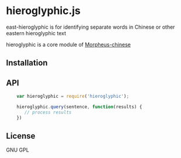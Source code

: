 # hieroglyphic.js

east-hieroglyphic is for identifying separate words in Chinese or other eastern hieroglyphic text

hieroglyphic is a core module of [Morpheus-chinese](https://github.com/mbykov/morpheus-chinese)

## Installation

## API

````javascript
    var hieroglyphic = require('hieroglyphic');
````


````javascript
    hieroglyphic.query(sentence, function(results) {
       // process results
    })
````



## License

  GNU GPL

